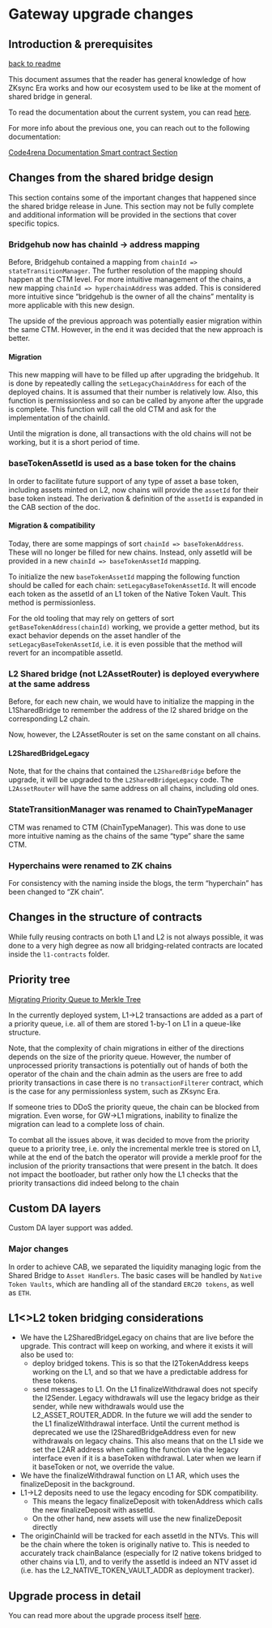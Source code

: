 # Gateway upgrade changes

## Introduction & prerequisites

[back to readme](../../README.md)

This document assumes that the reader has general knowledge of how ZKsync Era works and how our ecosystem used to be like at the moment of shared bridge in general.

To read the documentation about the current system, you can read [here](../../README.md).

For more info about the previous one, you can reach out to the following documentation:

[Code4rena Documentation Smart contract Section](https://github.com/code-423n4/2024-03-zksync/tree/main/docs/Smart%20contract%20Section)

## Changes from the shared bridge design

This section contains some of the important changes that happened since the shared bridge release in June. This section may not be fully complete and additional information will be provided in the sections that cover specific topics.

### Bridgehub now has chainId → address mapping

Before, Bridgehub contained a mapping from `chainId => stateTransitionManager`. The further resolution of the mapping should happen at the CTM level.
For more intuitive management of the chains, a new mapping `chainId => hyperchainAddress` was added. This is considered more intuitive since “bridgehub is the owner of all the chains” mentality is more applicable with this new design.

The upside of the previous approach was potentially easier migration within the same CTM. However, in the end it was decided that the new approach is better.

#### Migration

This new mapping will have to be filled up after upgrading the bridgehub. It is done by repeatedly calling the `setLegacyChainAddress` for each of the deployed chains. It is assumed that their number is relatively low. Also, this function is permissionless and so can be called by anyone after the upgrade is complete. This function will call the old CTM and ask for the implementation of the chainId.

Until the migration is done, all transactions with the old chains will not be working, but it is a short period of time.

### baseTokenAssetId is used as a base token for the chains

In order to facilitate future support of any type of asset a base token, including assets minted on L2, now chains will provide the `assetId` for their base token instead. The derivation & definition of the `assetId` is expanded in the CAB section of the doc.

#### Migration & compatibility

Today, there are some mappings of sort `chainId => baseTokenAddress`. These will no longer be filled for new chains. Instead, only assetId will be provided in a new `chainId => baseTokenAssetId` mapping.

To initialize the new `baseTokenAssetId` mapping the following function should be called for each chain: `setLegacyBaseTokenAssetId`. It will encode each token as the assetId of an L1 token of the Native Token Vault. This method is permissionless.

For the old tooling that may rely on getters of sort `getBaseTokenAddress(chainId)` working, we provide a getter method, but its exact behavior depends on the asset handler of the `setLegacyBaseTokenAssetId`, i.e. it is even possible that the method will revert for an incompatible assetId.

### L2 Shared bridge (not L2AssetRouter) is deployed everywhere at the same address

Before, for each new chain, we would have to initialize the mapping in the L1SharedBridge to remember the address of the l2 shared bridge on the corresponding L2 chain.

Now, however, the L2AssetRouter is set on the same constant on all chains.

#### L2SharedBridgeLegacy

Note, that for the chains that contained the `L2SharedBridge` before the upgrade, it will be upgraded to the `L2SharedBridgeLegacy` code. The `L2AssetRouter` will have the same address on all chains, including old ones.

### StateTransitionManager was renamed to ChainTypeManager

CTM was renamed to CTM (ChainTypeManager). This was done to use more intuitive naming as the chains of the same “type” share the same CTM.

### Hyperchains were renamed to ZK chains

For consistency with the naming inside the blogs, the term “hyperchain” has been changed to “ZK chain”.

## Changes in the structure of contracts

While fully reusing contracts on both L1 and L2 is not always possible, it was done to a very high degree as now all bridging-related contracts are located inside the `l1-contracts` folder.

## Priority tree

[Migrating Priority Queue to Merkle Tree](../../settlement_contracts/priority_queue/priority-queue.md)

In the currently deployed system, L1→L2 transactions are added as a part of a priority queue, i.e. all of them are stored 1-by-1 on L1 in a queue-like structure.

Note, that the complexity of chain migrations in either of the directions depends on the size of the priority queue. However, the number of unprocessed priority transactions is potentially out of hands of both the operator of the chain and the chain admin as the users are free to add priority transactions in case there is no `transactionFilterer` contract, which is the case for any permissionless system, such as ZKsync Era.

If someone tries to DDoS the priority queue, the chain can be blocked from migration. Even worse, for GW→L1 migrations, inability to finalize the migration can lead to a complete loss of chain.

To combat all the issues above, it was decided to move from the priority queue to a priority tree, i.e. only the incremental merkle tree is stored on L1, while at the end of the batch the operator will provide a merkle proof for the inclusion of the priority transactions that were present in the batch. It does not impact the bootloader, but rather only how the L1 checks that the priority transactions did indeed belong to the chain

## Custom DA layers

Custom DA layer support was added.

### Major changes

In order to achieve CAB, we separated the liquidity managing logic from the Shared Bridge to `Asset Handlers`. The basic cases will be handled by `Native Token Vaults`, which are handling all of the standard `ERC20 tokens`, as well as `ETH`.

## L1<>L2 token bridging considerations

- We have the L2SharedBridgeLegacy on chains that are live before the upgrade. This contract will keep on working, and where it exists it will also be used to:
  - deploy bridged tokens. This is so that the l2TokenAddress keeps working on the L1, and so that we have a predictable address for these tokens.
  - send messages to L1. On the L1 finalizeWithdrawal does not specify the l2Sender. Legacy withdrawals will use the legacy bridge as their sender, while new withdrawals would use the L2_ASSET_ROUTER_ADDR. In the future we will add the sender to the L1 finalizeWithdrawal interface. Until the current method is deprecated we use the l2SharedBridgeAddress even for new withdrawals on legacy chains.
    This also means that on the L1 side we set the L2AR address when calling the function via the legacy interface even if it is a baseToken withdrawal. Later when we learn if it baseToken or not, we override the value.
- We have the finalizeWithdrawal function on L1 AR, which uses the finalizeDeposit in the background.
- L1→L2 deposits need to use the legacy encoding for SDK compatibility.
  - This means the legacy finalizeDeposit with tokenAddress which calls the new finalizeDeposit with assetId.
  - On the other hand, new assets will use the new finalizeDeposit directly
- The originChainId will be tracked for each assetId in the NTVs. This will be the chain where the token is originally native to. This is needed to accurately track chainBalance (especially for l2 native tokens bridged to other chains via L1), and to verify the assetId is indeed an NTV asset id (i.e. has the L2_NATIVE_TOKEN_VAULT_ADDR as deployment tracker).

## Upgrade process in detail

You can read more about the upgrade process itself [here](<./upgrade_process_(no_gateway_chain).md>).
